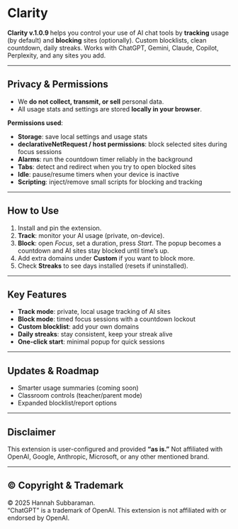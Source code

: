 # Clarity

<p><strong>Clarity v.1.0.9 </strong> helps you control your use of AI chat tools by <strong>tracking</strong> usage (by default) and <strong>blocking</strong> sites (optionally).
Custom blocklists, clean countdown, daily streaks.
Works with ChatGPT, Gemini, Claude, Copilot, Perplexity, and any sites you add.</p>

<hr />

<h2> Privacy &amp; Permissions</h2>
<ul>
  <li>We <strong>do not collect, transmit, or sell</strong> personal data.</li>
  <li>All usage stats and settings are stored <strong>locally in your browser</strong>.</li>
</ul>

<p><strong>Permissions used</strong>:</p>
<ul>
  <li><strong>Storage</strong>: save local settings and usage stats</li>
  <li><strong>declarativeNetRequest / host permissions</strong>: block selected sites during focus sessions</li>
  <li><strong>Alarms</strong>: run the countdown timer reliably in the background</li>
  <li><strong>Tabs</strong>: detect and redirect when you try to open blocked sites</li>
  <li><strong>Idle</strong>: pause/resume timers when your device is inactive</li>
  <li><strong>Scripting</strong>: inject/remove small scripts for blocking and tracking</li>
</ul>

<hr />

<h2> How to Use</h2>
<ol>
  <li>Install and pin the extension.</li>
  <li><strong>Track</strong>: monitor your AI usage (private, on-device).</li>
  <li><strong>Block</strong>: open <em>Focus</em>, set a duration, press <em>Start</em>.
    The popup becomes a countdown and AI sites stay blocked until time’s up.</li>
  <li>Add extra domains under <strong>Custom</strong> if you want to block more.</li>
  <li>Check <strong>Streaks</strong> to see days installed (resets if uninstalled).</li>
</ol>

<hr />

<h2> Key Features</h2>
<ul>
  <li><strong>Track mode</strong>: private, local usage tracking of AI sites</li>
  <li><strong>Block mode</strong>: timed focus sessions with a countdown lockout</li>
  <li><strong>Custom blocklist</strong>: add your own domains</li>
  <li><strong>Daily streaks</strong>: stay consistent, keep your streak alive</li>
  <li><strong>One-click start</strong>: minimal popup for quick sessions</li>
</ul>

<hr />

<h2> Updates &amp; Roadmap</h2>
<ul>
  <li>Smarter usage summaries (coming soon)</li>
  <li>Classroom controls (teacher/parent mode)</li>
  <li>Expanded blocklist/report options</li>
</ul>

<hr />

<h2> Disclaimer</h2>
<p>This extension is user-configured and provided <strong>“as is.”</strong>
Not affiliated with OpenAI, Google, Anthropic, Microsoft, or any other mentioned brand.</p>

<hr />

<h2>© Copyright &amp; Trademark</h2>
<p>© 2025 Hannah Subbaraman.<br />
“ChatGPT” is a trademark of OpenAI. This extension is not affiliated with or endorsed by OpenAI.</p>

